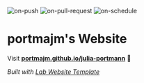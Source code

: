 
  ![on-push](../../actions/workflows/on-push.yaml/badge.svg)
  ![on-pull-request](../../actions/workflows/on-pull-request.yaml/badge.svg)
  ![on-schedule](../../actions/workflows/on-schedule.yaml/badge.svg)

  # portmajm's Website

  Visit **[portmajm.github.io/julia-portmann](https://portmajm.github.io/julia-portmann)** 🚀

  _Built with [Lab Website Template](https://greene-lab.gitbook.io/lab-website-template-docs)_
